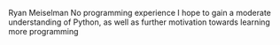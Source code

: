 Ryan Meiselman
No programming experience
I hope to gain a moderate understanding of Python, as well as further motivation towards learning more programming
